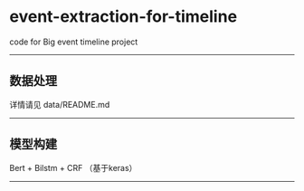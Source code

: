 # event-extraction-for-timeline
code for Big event timeline project

---
## 数据处理
详情请见 data/README.md


---
## 模型构建

Bert + Bilstm + CRF （基于keras）


---
